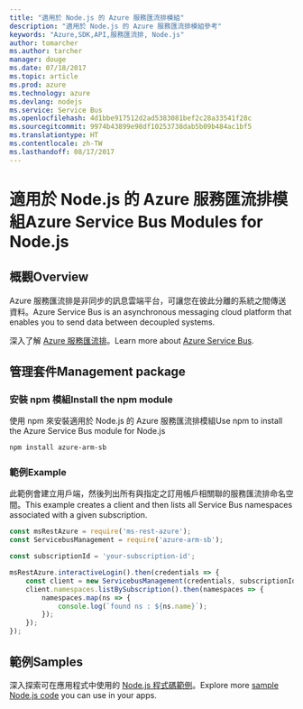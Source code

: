 ```yaml
---
title: "適用於 Node.js 的 Azure 服務匯流排模組"
description: "適用於 Node.js 的 Azure 服務匯流排模組參考"
keywords: "Azure,SDK,API,服務匯流排, Node.js"
author: tomarcher
ms.author: tarcher
manager: douge
ms.date: 07/18/2017
ms.topic: article
ms.prod: azure
ms.technology: azure
ms.devlang: nodejs
ms.service: Service Bus
ms.openlocfilehash: 4d1bbe917512d2ad5383081bef2c28a33541f28c
ms.sourcegitcommit: 9974b43899e98df10253738dab5b09b484ac1bf5
ms.translationtype: HT
ms.contentlocale: zh-TW
ms.lasthandoff: 08/17/2017
---
```

# <a name="azure-service-bus-modules-for-nodejs"></a><span data-ttu-id="03393-104">適用於 Node.js 的 Azure 服務匯流排模組</span><span class="sxs-lookup"><span data-stu-id="03393-104">Azure Service Bus Modules for Node.js</span></span>

## <a name="overview"></a><span data-ttu-id="03393-105">概觀</span><span class="sxs-lookup"><span data-stu-id="03393-105">Overview</span></span>

<span data-ttu-id="03393-106">Azure 服務匯流排是非同步的訊息雲端平台，可讓您在彼此分離的系統之間傳送資料。</span><span class="sxs-lookup"><span data-stu-id="03393-106">Azure Service Bus is an asynchronous messaging cloud platform that enables you to send data between decoupled systems.</span></span>

<span data-ttu-id="03393-107">深入了解 [Azure 服務匯流排](https://docs.microsoft.com/azure/service-bus-messaging/service-bus-messaging-overview)。</span><span class="sxs-lookup"><span data-stu-id="03393-107">Learn more about [Azure Service Bus](https://docs.microsoft.com/azure/service-bus-messaging/service-bus-messaging-overview).</span></span>

## <a name="management-package"></a><span data-ttu-id="03393-108">管理套件</span><span class="sxs-lookup"><span data-stu-id="03393-108">Management package</span></span>

### <a name="install-the-npm-module"></a><span data-ttu-id="03393-109">安裝 npm 模組</span><span class="sxs-lookup"><span data-stu-id="03393-109">Install the npm module</span></span>

<span data-ttu-id="03393-110">使用 npm 來安裝適用於 Node.js 的 Azure 服務匯流排模組</span><span class="sxs-lookup"><span data-stu-id="03393-110">Use npm to install the Azure Service Bus module for Node.js</span></span>

```bash
npm install azure-arm-sb
```

### <a name="example"></a><span data-ttu-id="03393-111">範例</span><span class="sxs-lookup"><span data-stu-id="03393-111">Example</span></span>

<span data-ttu-id="03393-112">此範例會建立用戶端，然後列出所有與指定之訂用帳戶相關聯的服務匯流排命名空間。</span><span class="sxs-lookup"><span data-stu-id="03393-112">This example creates a client and then lists all Service Bus namespaces associated with a given subscription.</span></span>

```javascript
const msRestAzure = require('ms-rest-azure');
const ServicebusManagement = require('azure-arm-sb');

const subscriptionId = 'your-subscription-id';

msRestAzure.interactiveLogin().then(credentials => {
    const client = new ServicebusManagement(credentials, subscriptionId);
    client.namespaces.listBySubscription().then(namespaces => {
        namespaces.map(ns => {
            console.log(`found ns : ${ns.name}`);
        });
    });
});
```

## <a name="samples"></a><span data-ttu-id="03393-113">範例</span><span class="sxs-lookup"><span data-stu-id="03393-113">Samples</span></span>

<span data-ttu-id="03393-114">深入探索可在應用程式中使用的 [Node.js 程式碼範例](https://azure.microsoft.com/resources/samples/?platform=nodejs)。</span><span class="sxs-lookup"><span data-stu-id="03393-114">Explore more [sample Node.js code](https://azure.microsoft.com/resources/samples/?platform=nodejs) you can use in your apps.</span></span>
